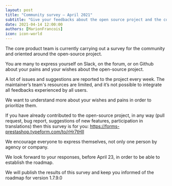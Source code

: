```yaml
---
layout: post
title: "Community survey – April 2021"
subtitle: "Give your feedbacks about the open source project and the contributions"
date: 2021-04-14 12:00:00
authors: [MarionFrancois]
icon: icon-world
---
```


The core product team is currently carrying out a survey for the community and oriented around the open-source project.

You are many to express yourself on Slack, on the forum, or on Github about your pains and your wishes about the open-source project.

A lot of issues and suggestions are reported to the project every week. The maintainer’s team's resources are limited, and it’s not possible to integrate all feedbacks experienced by all users.

We want to understand more about your wishes and pains in order to prioritize them.

If you have already contributed to the open-source project, in any way (pull request, bug report, suggestions of new features, participation in translations) then this survey is for you: https://forms-prestashop.typeform.com/to/rHr7tHII

We encourage everyone to express themselves, not only one person by agency or company.

We look forward to your responses, before April 23, in order to be able to establish the roadmap.

We will publish the results of this survey and keep you informed of the roadmap for version 1.7.9.0
